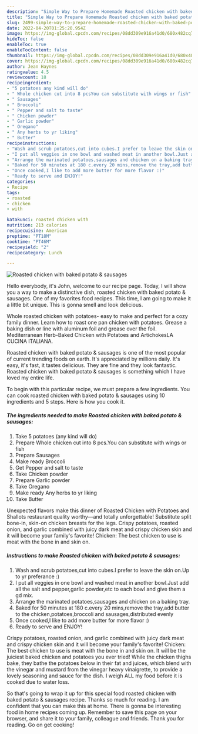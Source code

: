 ```yaml
---
description: "Simple Way to Prepare Homemade Roasted chicken with baked potato & sausages"
title: "Simple Way to Prepare Homemade Roasted chicken with baked potato & sausages"
slug: 2499-simple-way-to-prepare-homemade-roasted-chicken-with-baked-potato-and-amp-sausages
date: 2022-04-20T01:25:20.954Z
image: https://img-global.cpcdn.com/recipes/08dd309e916a41d0/680x482cq70/roasted-chicken-with-baked-potato-sausages-recipe-main-photo.jpg
hideToc: false
enableToc: true
enableTocContent: false
thumbnail: https://img-global.cpcdn.com/recipes/08dd309e916a41d0/680x482cq70/roasted-chicken-with-baked-potato-sausages-recipe-main-photo.jpg
cover: https://img-global.cpcdn.com/recipes/08dd309e916a41d0/680x482cq70/roasted-chicken-with-baked-potato-sausages-recipe-main-photo.jpg
author: Jean Haynes
ratingvalue: 4.5
reviewcount: 18
recipeingredient:
- "5 potatoes any kind will do"
- " Whole chicken cut into 8 pcsYou can substitute with wings or fish"
- " Sausages"
- " Broccoli"
- " Pepper and salt to taste"
- " Chicken powder"
- " Garlic powder"
- " Oregano"
- " Any herbs to yr liking"
- " Butter"
recipeinstructions:
- "Wash and scrub potatoes,cut into cubes.I prefer to leave the skin on.Up to yr preferance :)"
- "I put all veggies in one bowl and washed meat in another bowl.Just add all the salt and pepper,garlic powder,etc to each bowl and give them a gd mix."
- "Arrange the marinated potatoes,sausages and chicken on a baking tray."
- "Baked for 50 minutes at 180 c.every 20 mins,remove the tray,add butter to the chicken,potatoes,broccoli and sausages,distributed evenly"
- "Once cooked,I like to add more butter for more flavor :)"
- "Ready to serve and ENJOY!"
categories:
- Recipe
tags:
- roasted
- chicken
- with

katakunci: roasted chicken with 
nutrition: 213 calories
recipecuisine: American
preptime: "PT18M"
cooktime: "PT46M"
recipeyield: "2"
recipecategory: Lunch

---
```



![Roasted chicken with baked potato & sausages](https://img-global.cpcdn.com/recipes/08dd309e916a41d0/680x482cq70/roasted-chicken-with-baked-potato-sausages-recipe-main-photo.jpg)

Hello everybody, it's John, welcome to our recipe page. Today, I will show you a way to make a distinctive dish, roasted chicken with baked potato & sausages. One of my favorites food recipes. This time, I am going to make it a little bit unique. This is gonna smell and look delicious.

Whole roasted chicken with potatoes- easy to make and perfect for a cozy family dinner. Learn how to roast one pan chicken with potatoes. Grease a baking dish or line with aluminum foil and grease over the foil. Mediterranean Herb-Baked Chicken with Potatoes and ArtichokesLA CUCINA ITALIANA.

Roasted chicken with baked potato & sausages is one of the most popular of current trending foods on earth. It's appreciated by millions daily. It's easy, it's fast, it tastes delicious. They are fine and they look fantastic. Roasted chicken with baked potato & sausages is something which I have loved my entire life.


To begin with this particular recipe, we must prepare a few ingredients. You can cook roasted chicken with baked potato & sausages using 10 ingredients and 5 steps. Here is how you cook it.

<!--inarticleads1-->

##### The ingredients needed to make Roasted chicken with baked potato & sausages:

1. Take 5 potatoes (any kind will do)
1. Prepare  Whole chicken cut into 8 pcs.You can substitute with wings or fish
1. Prepare  Sausages
1. Make ready  Broccoli
1. Get  Pepper and salt to taste
1. Take  Chicken powder
1. Prepare  Garlic powder
1. Take  Oregano
1. Make ready  Any herbs to yr liking
1. Take  Butter


Unexpected flavors make this dinner of Roasted Chicken with Potatoes and Shallots restaurant quality worthy—and totally unforgettable! Substitute split bone-in, skin-on chicken breasts for the legs. Crispy potatoes, roasted onion, and garlic combined with juicy dark meat and crispy chicken skin and it will become your family&#39;s favorite! Chicken: The best chicken to use is meat with the bone in and skin on. 

<!--inarticleads2-->

##### Instructions to make Roasted chicken with baked potato & sausages:

1. Wash and scrub potatoes,cut into cubes.I prefer to leave the skin on.Up to yr preferance :)
1. I put all veggies in one bowl and washed meat in another bowl.Just add all the salt and pepper,garlic powder,etc to each bowl and give them a gd mix.
1. Arrange the marinated potatoes,sausages and chicken on a baking tray.
1. Baked for 50 minutes at 180 c.every 20 mins,remove the tray,add butter to the chicken,potatoes,broccoli and sausages,distributed evenly
1. Once cooked,I like to add more butter for more flavor :)
1. Ready to serve and ENJOY!

Crispy potatoes, roasted onion, and garlic combined with juicy dark meat and crispy chicken skin and it will become your family&#39;s favorite! Chicken: The best chicken to use is meat with the bone in and skin on. It will be the juiciest baked chicken and potatoes you ever tried! While the chicken thighs bake, they bathe the potatoes below in their fat and juices, which blend with the vinegar and mustard from the vinegar heavy vinaigrette, to provide a lovely seasoning and sauce for the dish. I weigh ALL my food before it is cooked due to water loss. 

So that's going to wrap it up for this special food roasted chicken with baked potato & sausages recipe. Thanks so much for reading. I am confident that you can make this at home. There is gonna be interesting food in home recipes coming up. Remember to save this page on your browser, and share it to your family, colleague and friends. Thank you for reading. Go on get cooking!
